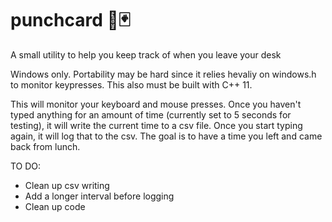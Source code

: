 # punchcard 👊🃏
A small utility to help you keep track of when you leave your desk

Windows only. Portability may be hard since it relies hevaliy on windows.h to monitor keypresses. This also must be built with C++ 11.

This will monitor your keyboard and mouse presses. Once you haven't typed anything for an amount of time (currently set to 5 seconds for testing), it will write the current time to a csv file. Once you start typing again, it will log that to the csv. The goal is to have a time you left and came back from lunch.

TO DO:
- Clean up csv writing
- Add a longer interval before logging
- Clean up code
